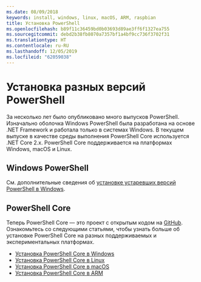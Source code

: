 ```yaml
---
ms.date: 08/09/2018
keywords: install, windows, linux, macOS, ARM, raspbian
title: Установка PowerShell
ms.openlocfilehash: b89f11c36459bd0b03693d89ae3ff6f1327ea755
ms.sourcegitcommit: debd2b38fb8070a7357bf1a4bf9cc736f3702f31
ms.translationtype: HT
ms.contentlocale: ru-RU
ms.lasthandoff: 12/05/2019
ms.locfileid: "62059038"
---
```

# <a name="installing-various-versions-of-powershell"></a>Установка разных версий PowerShell

За несколько лет было опубликовано много выпусков PowerShell. Изначально оболочка Windows PowerShell была разработана на основе .NET Framework и работала только в системах Windows. В текущем выпуске в качестве среды выполнения PowerShell Core используется .NET Core 2.x. PowerShell Core поддерживается на платформах Windows, macOS и Linux.

## <a name="windows-powershell"></a>Windows PowerShell

См. дополнительные сведения об [установке устаревших версий PowerShell в Windows](installing-windows-powershell.md).

## <a name="powershell-core"></a>PowerShell Core

Теперь PowerShell Core — это проект с открытым кодом на [GitHub](https://github.com/powershell/powershell).
Ознакомьтесь со следующими статьями, чтобы узнать больше об установке PowerShell Core на разных поддерживаемых и экспериментальных платформах.

- [Установка PowerShell Core в Windows](Installing-PowerShell-Core-on-Windows.md)
- [Установка PowerShell Core в Linux](Installing-PowerShell-Core-on-Linux.md)
- [Установка PowerShell Core в macOS](Installing-PowerShell-Core-on-macOS.md)
- [Установка PowerShell Core в ARM](PowerShell-Core-on-ARM.md)

